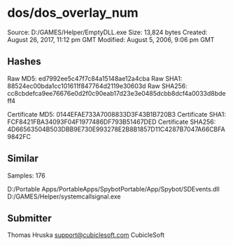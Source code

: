 dos/dos_overlay_num
===================

Source:  D:/GAMES/Helper/EmptyDLL.exe
Size:  13,824 bytes
Created:  August 26, 2017, 11:12 pm GMT
Modified:  August 5, 2006, 9:06 pm GMT

Hashes
------

Raw MD5:  ed7992ee5c47f7c84a15148ae12a4cba
Raw SHA1:  88524ec00bda1cc101611f847764d2119e30603d
Raw SHA256:  cc8cbdefca9ee76676e0d2f0c90eab17d23e3e0485dcbb8dcf4a0033d8bdeff4

Certificate MD5:  0144EFAE733A7008833D3F43B1B720B3
Certificate SHA1:  FCF8421FBA34093F04F1977486DF793B51467DED
Certificate SHA256:  4D66563504B503DBB9E730E993278E2B8B1857D11C4287B7047A66CBFA9842FC

Similar
-------

Samples:  176

D:/Portable Apps/PortableApps/SpybotPortable/App/Spybot/SDEvents.dll
D:/GAMES/Helper/systemcallsignal.exe

Submitter
---------

Thomas Hruska
support@cubiclesoft.com
CubicleSoft
